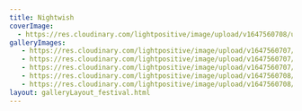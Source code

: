 ```yaml
---
title: Nightwish
coverImage:
  - https://res.cloudinary.com/lightpositive/image/upload/v1647560708/uploads/Nightwish/Nightwish02-koncert.jpg
galleryImages:
   - https://res.cloudinary.com/lightpositive/image/upload/v1647560707/uploads/Nightwish/Nightwish04-koncert.jpg
   - https://res.cloudinary.com/lightpositive/image/upload/v1647560707/uploads/Nightwish/Nightwish05-koncert.jpg
   - https://res.cloudinary.com/lightpositive/image/upload/v1647560707/uploads/Nightwish/Nightwish03-koncert.jpg
   - https://res.cloudinary.com/lightpositive/image/upload/v1647560708/uploads/Nightwish/Nightwish01-koncert.jpg
   - https://res.cloudinary.com/lightpositive/image/upload/v1647560708/uploads/Nightwish/Nightwish02-koncert.jpg
layout: galleryLayout_festival.html
---
```

